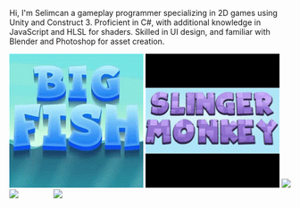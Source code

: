 Hi, I'm Selimcan a gameplay programmer specializing in 2D games using Unity and Construct 3. Proficient in C#, with additional knowledge in JavaScript and HLSL for shaders. Skilled in UI design, and familiar with Blender and Photoshop for asset creation.

![](squaregif.gif)
![](slingermonkey.gif)
![](giftdeck.gif)
![](dinocatch.gif)
&nbsp;&nbsp;&nbsp;&nbsp;&nbsp;&nbsp;&nbsp;&nbsp;&nbsp;&nbsp;&nbsp;&nbsp;&nbsp;&nbsp;&nbsp;![](skidcar.gif)

